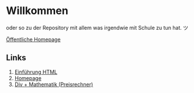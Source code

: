 # Willkommen
oder so zu der Repository mit allem was irgendwie mit Schule zu tun hat. ツ

[Öffentliche Homepage](https://eckigerluca.com/)

## Links
1. [Einführung HTML](https://eckigerluca.github.io/school/HTML/Einführung/)
2. [Homepage](https://eckigerluca.github.io/school/HTML/Homepage/)
3. [Div + Mathematik (Preisrechner)](https://school.github.eckigerluca.com/HTML/Div-Erklaerung/)
